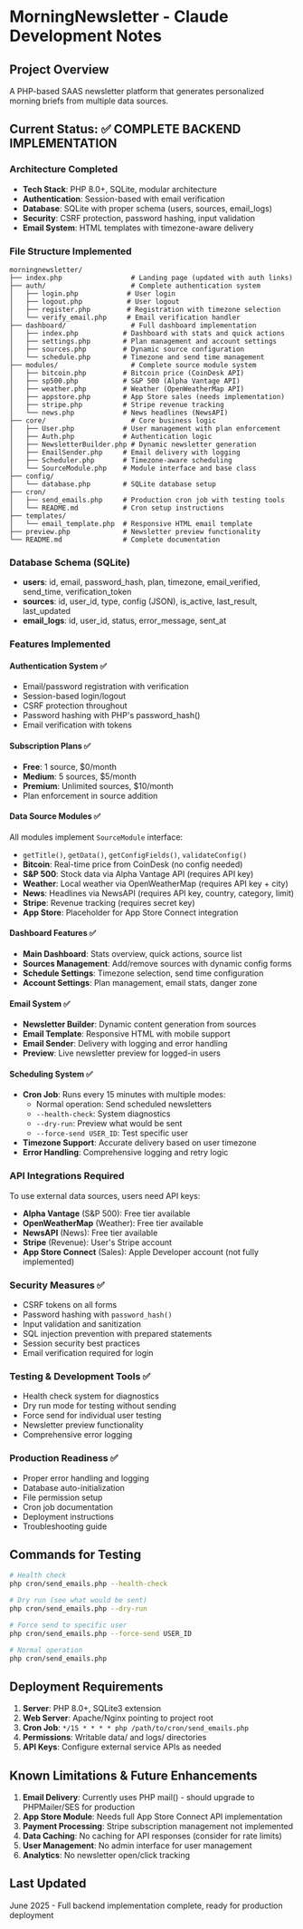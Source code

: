 # MorningNewsletter - Claude Development Notes

## Project Overview
A PHP-based SAAS newsletter platform that generates personalized morning briefs from multiple data sources.

## Current Status: ✅ COMPLETE BACKEND IMPLEMENTATION

### Architecture Completed
- **Tech Stack**: PHP 8.0+, SQLite, modular architecture
- **Authentication**: Session-based with email verification
- **Database**: SQLite with proper schema (users, sources, email_logs)
- **Security**: CSRF protection, password hashing, input validation
- **Email System**: HTML templates with timezone-aware delivery

### File Structure Implemented
```
morningnewsletter/
├── index.php                 # Landing page (updated with auth links)
├── auth/                     # Complete authentication system
│   ├── login.php            # User login
│   ├── logout.php           # User logout
│   ├── register.php         # Registration with timezone selection
│   └── verify_email.php     # Email verification handler
├── dashboard/                # Full dashboard implementation
│   ├── index.php           # Dashboard with stats and quick actions
│   ├── settings.php        # Plan management and account settings
│   ├── sources.php         # Dynamic source configuration
│   └── schedule.php        # Timezone and send time management
├── modules/                  # Complete source module system
│   ├── bitcoin.php         # Bitcoin price (CoinDesk API)
│   ├── sp500.php           # S&P 500 (Alpha Vantage API)
│   ├── weather.php         # Weather (OpenWeatherMap API)
│   ├── appstore.php        # App Store sales (needs implementation)
│   ├── stripe.php          # Stripe revenue tracking
│   └── news.php            # News headlines (NewsAPI)
├── core/                     # Core business logic
│   ├── User.php            # User management with plan enforcement
│   ├── Auth.php            # Authentication logic
│   ├── NewsletterBuilder.php # Dynamic newsletter generation
│   ├── EmailSender.php     # Email delivery with logging
│   ├── Scheduler.php       # Timezone-aware scheduling
│   └── SourceModule.php    # Module interface and base class
├── config/
│   └── database.php        # SQLite database setup
├── cron/
│   ├── send_emails.php     # Production cron job with testing tools
│   └── README.md           # Cron setup instructions
├── templates/
│   └── email_template.php  # Responsive HTML email template
├── preview.php             # Newsletter preview functionality
└── README.md               # Complete documentation
```

### Database Schema (SQLite)
- **users**: id, email, password_hash, plan, timezone, email_verified, send_time, verification_token
- **sources**: id, user_id, type, config (JSON), is_active, last_result, last_updated
- **email_logs**: id, user_id, status, error_message, sent_at

### Features Implemented

#### Authentication System ✅
- Email/password registration with verification
- Session-based login/logout
- CSRF protection throughout
- Password hashing with PHP's password_hash()
- Email verification with tokens

#### Subscription Plans ✅
- **Free**: 1 source, $0/month
- **Medium**: 5 sources, $5/month  
- **Premium**: Unlimited sources, $10/month
- Plan enforcement in source addition

#### Data Source Modules ✅
All modules implement `SourceModule` interface:
- `getTitle()`, `getData()`, `getConfigFields()`, `validateConfig()`
- **Bitcoin**: Real-time price from CoinDesk (no config needed)
- **S&P 500**: Stock data via Alpha Vantage API (requires API key)
- **Weather**: Local weather via OpenWeatherMap (requires API key + city)
- **News**: Headlines via NewsAPI (requires API key, country, category, limit)
- **Stripe**: Revenue tracking (requires secret key)
- **App Store**: Placeholder for App Store Connect integration

#### Dashboard Features ✅
- **Main Dashboard**: Stats overview, quick actions, source list
- **Sources Management**: Add/remove sources with dynamic config forms
- **Schedule Settings**: Timezone selection, send time configuration
- **Account Settings**: Plan management, email stats, danger zone

#### Email System ✅
- **Newsletter Builder**: Dynamic content generation from sources
- **Email Template**: Responsive HTML with mobile support
- **Email Sender**: Delivery with logging and error handling
- **Preview**: Live newsletter preview for logged-in users

#### Scheduling System ✅
- **Cron Job**: Runs every 15 minutes with multiple modes:
  - Normal operation: Send scheduled newsletters
  - `--health-check`: System diagnostics
  - `--dry-run`: Preview what would be sent
  - `--force-send USER_ID`: Test specific user
- **Timezone Support**: Accurate delivery based on user timezone
- **Error Handling**: Comprehensive logging and retry logic

### API Integrations Required
To use external data sources, users need API keys:
- **Alpha Vantage** (S&P 500): Free tier available
- **OpenWeatherMap** (Weather): Free tier available
- **NewsAPI** (News): Free tier available
- **Stripe** (Revenue): User's Stripe account
- **App Store Connect** (Sales): Apple Developer account (not fully implemented)

### Security Measures ✅
- CSRF tokens on all forms
- Password hashing with `password_hash()`
- Input validation and sanitization
- SQL injection prevention with prepared statements
- Session security best practices
- Email verification required for login

### Testing & Development Tools ✅
- Health check system for diagnostics
- Dry run mode for testing without sending
- Force send for individual user testing
- Newsletter preview functionality
- Comprehensive error logging

### Production Readiness ✅
- Proper error handling and logging
- Database auto-initialization
- File permission setup
- Cron job documentation
- Deployment instructions
- Troubleshooting guide

## Commands for Testing

```bash
# Health check
php cron/send_emails.php --health-check

# Dry run (see what would be sent)
php cron/send_emails.php --dry-run

# Force send to specific user
php cron/send_emails.php --force-send USER_ID

# Normal operation
php cron/send_emails.php
```

## Deployment Requirements

1. **Server**: PHP 8.0+, SQLite3 extension
2. **Web Server**: Apache/Nginx pointing to project root
3. **Cron Job**: `*/15 * * * * php /path/to/cron/send_emails.php`
4. **Permissions**: Writable data/ and logs/ directories
5. **API Keys**: Configure external service APIs as needed

## Known Limitations & Future Enhancements

1. **Email Delivery**: Currently uses PHP mail() - should upgrade to PHPMailer/SES for production
2. **App Store Module**: Needs full App Store Connect API implementation
3. **Payment Processing**: Stripe subscription management not implemented
4. **Data Caching**: No caching for API responses (consider for rate limits)
5. **User Management**: No admin interface for user management
6. **Analytics**: No newsletter open/click tracking

## Last Updated
June 2025 - Full backend implementation complete, ready for production deployment